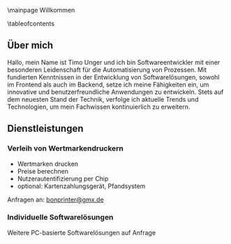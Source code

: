 \mainpage Willkommen

\tableofcontents

## Über mich

Hallo, mein Name ist Timo Unger und ich bin Softwareentwickler mit einer besonderen Leidenschaft für die Automatisierung von Prozessen.
Mit fundierten Kenntnissen in der Entwicklung von Softwarelösungen, sowohl im Frontend als auch im Backend, setze ich meine Fähigkeiten ein, um innovative und benutzerfreundliche Anwendungen zu entwickeln.
Stets auf dem neuesten Stand der Technik, verfolge ich aktuelle Trends und Technologien, um mein Fachwissen kontinuierlich zu erweitern.

## Dienstleistungen

### Verleih von Wertmarkendruckern

- Wertmarken drucken
- Preise berechnen
- Nutzerautentifizierung per Chip
- optional: Kartenzahlungsgerät, Pfandsystem

Anfragen an: bonprinter@gmx.de

<!---
### Bereitstellung von Buchhaltungsprogrammen

- Erstellen von Rechnungen (E-Rechnung im ZUGfERD Format)
- Ein- und Ausgaben archivieren
- Umsatzsteuervoranmeldung mit XML Export für Elster
- Einnahmen-Überschussrechnung (EÜR)
- Export
- Dezentrale Versionierung der Daten
-->

### Individuelle Softwarelösungen

Weitere PC-basierte Softwarelösungen auf Anfrage

